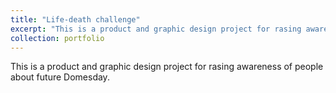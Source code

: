 ```yaml
---
title: "Life-death challenge"
excerpt: "This is a product and graphic design project for rasing awareness of people about future Domesday<br/><img src='/images/500x300.png'>"
collection: portfolio
---
```


This is a product and graphic design project for rasing awareness of people about future Domesday.
